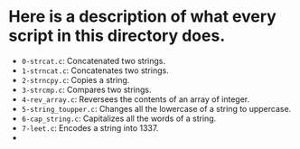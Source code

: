 # Here is a description of what every script in this directory does.

- `0-strcat.c`: Concatenated two strings.
- `1-strncat.c`: Concatenates two strings.
- `2-strncpy.c`: Copies a string.
- `3-strcmp.c`: Compares two strings.
- `4-rev_array.c`: Reversees the contents of an array of integer.
- `5-string_toupper.c`: Changes all the lowercase of a string to uppercase.
- `6-cap_string.c`: Capitalizes all the words of a string.
- `7-leet.c`: Encodes a string into 1337.
- 
